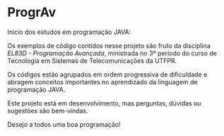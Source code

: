 # ProgrAv
Início dos estudos em programação JAVA:

Os exemplos de código contidos nesse projeto são fruto da disciplina _EL83D - Programação Avançada_, ministrada no 3º 
período do curso de Tecnologia em Sistemas de Telecomunicações da UTFPR.

Os códigos estão agrupados em ordem progressiva de dificuldade e abragem conceitos importantes no aprendizado da
linguagem de programação JAVA.

Este projeto está em desenvolvimento, mas perguntas, dúvidas ou sugestões são bem-vindas.


Desejo a todos uma boa programação!

